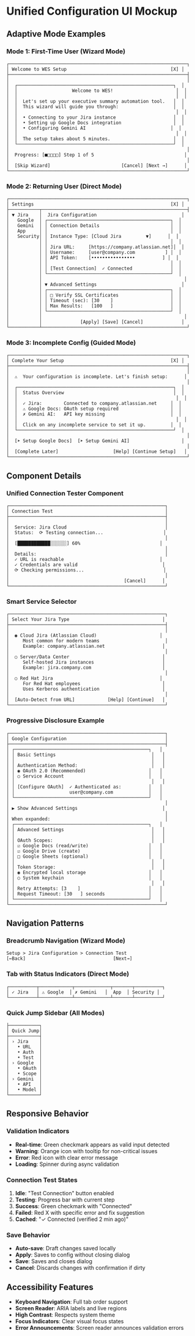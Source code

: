 # Unified Configuration UI Mockup

## Adaptive Mode Examples

### Mode 1: First-Time User (Wizard Mode)
```
┌─────────────────────────────────────────────────────────────────┐
│ Welcome to WES Setup                                      [X] │
├─────────────────────────────────────────────────────────────────┤
│                                                                 │
│  ┌─────────────────────────────────────────────────────────┐  │
│  │                    Welcome to WES!                       │  │
│  │                                                          │  │
│  │  Let's set up your executive summary automation tool.   │  │
│  │  This wizard will guide you through:                    │  │
│  │                                                          │  │
│  │  • Connecting to your Jira instance                     │  │
│  │  • Setting up Google Docs integration                   │  │
│  │  • Configuring Gemini AI                               │  │
│  │                                                          │  │
│  │  The setup takes about 5 minutes.                       │  │
│  └─────────────────────────────────────────────────────────┘  │
│                                                                 │
│  Progress: [■□□□□] Step 1 of 5                                 │
│                                                                 │
│  [Skip Wizard]                          [Cancel] [Next →]      │
└─────────────────────────────────────────────────────────────────┘
```

### Mode 2: Returning User (Direct Mode)
```
┌─────────────────────────────────────────────────────────────────┐
│ Settings                                                  [X] │
├───────────┬─────────────────────────────────────────────────────┤
│ ▼ Jira    │  Jira Configuration                               │
│   Google  │ ┌─────────────────────────────────────────────┐  │
│   Gemini  │ │ Connection Details                          │  │
│   App     │ │                                             │  │
│   Security│ │ Instance Type: [Cloud Jira         ▼]      │  │
│           │ │                                             │  │
│           │ │ Jira URL:     [https://company.atlassian.net]│  │
│           │ │ Username:     [user@company.com           ] │  │
│           │ │ API Token:    [••••••••••••••••          ] │  │
│           │ │                                             │  │
│           │ │ [Test Connection]  ✓ Connected              │  │
│           │ └─────────────────────────────────────────────┘  │
│           │                                                    │
│           │ ▼ Advanced Settings                               │
│           │ ┌─────────────────────────────────────────────┐  │
│           │ │ □ Verify SSL Certificates                   │  │
│           │ │ Timeout (sec): [30    ]                     │  │
│           │ │ Max Results:   [100   ]                     │  │
│           │ └─────────────────────────────────────────────┘  │
│           │                                                    │
│           │              [Apply] [Save] [Cancel]              │
└───────────┴─────────────────────────────────────────────────────┘
```

### Mode 3: Incomplete Config (Guided Mode)
```
┌─────────────────────────────────────────────────────────────────┐
│ Complete Your Setup                                       [X] │
├─────────────────────────────────────────────────────────────────┤
│                                                                 │
│  ⚠️  Your configuration is incomplete. Let's finish setup:      │
│                                                                 │
│  ┌─────────────────────────────────────────────────────────┐  │
│  │  Status Overview                                        │  │
│  │                                                          │  │
│  │  ✓ Jira:        Connected to company.atlassian.net     │  │
│  │  ⚠️ Google Docs: OAuth setup required                   │  │
│  │  ✗ Gemini AI:   API key missing                        │  │
│  │                                                          │  │
│  │  Click on any incomplete service to set it up.         │  │
│  └─────────────────────────────────────────────────────────┘  │
│                                                                 │
│  [➤ Setup Google Docs]  [➤ Setup Gemini AI]                   │
│                                                                 │
│  [Complete Later]                    [Help] [Continue Setup]   │
└─────────────────────────────────────────────────────────────────┘
```

## Component Details

### Unified Connection Tester Component
```
┌─────────────────────────────────────────────────────────┐
│ Connection Test                                         │
├─────────────────────────────────────────────────────────┤
│                                                         │
│  Service: Jira Cloud                                    │
│  Status:  ⟳ Testing connection...                      │
│                                                         │
│  [████████████░░░░░░] 60%                             │
│                                                         │
│  Details:                                               │
│  ✓ URL is reachable                                   │
│  ✓ Credentials are valid                               │
│  ⟳ Checking permissions...                             │
│                                                         │
│                                          [Cancel]      │
└─────────────────────────────────────────────────────────┘
```

### Smart Service Selector
```
┌─────────────────────────────────────────────────────────┐
│ Select Your Jira Type                                  │
├─────────────────────────────────────────────────────────┤
│                                                         │
│  ◉ Cloud Jira (Atlassian Cloud)                       │
│     Most common for modern teams                        │
│     Example: company.atlassian.net                     │
│                                                         │
│  ○ Server/Data Center                                  │
│     Self-hosted Jira instances                         │
│     Example: jira.company.com                          │
│                                                         │
│  ○ Red Hat Jira                                       │
│     For Red Hat employees                              │
│     Uses Kerberos authentication                       │
│                                                         │
│  [Auto-Detect from URL]            [Help] [Continue]   │
└─────────────────────────────────────────────────────────┘
```

### Progressive Disclosure Example
```
┌─────────────────────────────────────────────────────────┐
│ Google Configuration                                    │
├─────────────────────────────────────────────────────────┤
│ ┌─────────────────────────────────────────────────┐   │
│ │ Basic Settings                                   │   │
│ │                                                  │   │
│ │ Authentication Method:                           │   │
│ │ ◉ OAuth 2.0 (Recommended)                       │   │
│ │ ○ Service Account                               │   │
│ │                                                  │   │
│ │ [Configure OAuth]  ✓ Authenticated as:          │   │
│ │                    user@company.com             │   │
│ └─────────────────────────────────────────────────┘   │
│                                                         │
│ ▶ Show Advanced Settings                               │
│                                                         │
│ When expanded:                                          │
│ ┌─────────────────────────────────────────────────┐   │
│ │ Advanced Settings                                │   │
│ │                                                  │   │
│ │ OAuth Scopes:                                    │   │
│ │ ☑ Google Docs (read/write)                      │   │
│ │ ☑ Google Drive (create)                         │   │
│ │ □ Google Sheets (optional)                      │   │
│ │                                                  │   │
│ │ Token Storage:                                   │   │
│ │ ◉ Encrypted local storage                       │   │
│ │ ○ System keychain                               │   │
│ │                                                  │   │
│ │ Retry Attempts: [3    ]                         │   │
│ │ Request Timeout: [30   ] seconds                │   │
│ └─────────────────────────────────────────────────┘   │
└─────────────────────────────────────────────────────────┘
```

## Navigation Patterns

### Breadcrumb Navigation (Wizard Mode)
```
Setup > Jira Configuration > Connection Test
[←Back]                                [Next→]
```

### Tab with Status Indicators (Direct Mode)
```
┌──────────┬────────────┬─────────────┬───────┬──────────┐
│ ✓ Jira   │ ⚠️ Google  │ ✗ Gemini   │  App  │ Security │
└──────────┴────────────┴─────────────┴───────┴──────────┘
```

### Quick Jump Sidebar (All Modes)
```
├───────────┐
│ Quick Jump│
├───────────┤
│ › Jira    │
│   • URL   │
│   • Auth  │
│   • Test  │
│ › Google  │
│   • OAuth │
│   • Scope │
│ › Gemini  │
│   • API   │
│   • Model │
└───────────┘
```

## Responsive Behavior

### Validation Indicators
- **Real-time**: Green checkmark appears as valid input detected
- **Warning**: Orange icon with tooltip for non-critical issues  
- **Error**: Red icon with clear error message
- **Loading**: Spinner during async validation

### Connection Test States
1. **Idle**: "Test Connection" button enabled
2. **Testing**: Progress bar with current step
3. **Success**: Green checkmark with "Connected"
4. **Failed**: Red X with specific error and fix suggestion
5. **Cached**: "✓ Connected (verified 2 min ago)"

### Save Behavior
- **Auto-save**: Draft changes saved locally
- **Apply**: Saves to config without closing dialog
- **Save**: Saves and closes dialog
- **Cancel**: Discards changes with confirmation if dirty

## Accessibility Features
- **Keyboard Navigation**: Full tab order support
- **Screen Reader**: ARIA labels and live regions
- **High Contrast**: Respects system theme
- **Focus Indicators**: Clear visual focus states
- **Error Announcements**: Screen reader announces validation errors